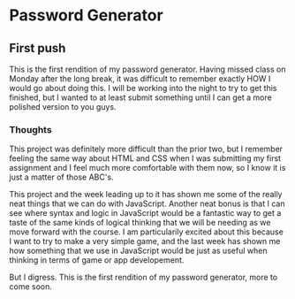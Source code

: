 # Password Generator

## First push

This is the first rendition of my password generator. Having missed
class on Monday after the long break, it was difficult to remember exactly HOW I would go about doing this. I will be working into the night to try to get this finished, but I wanted to at least submit something until I can get a more polished version to you guys.

### Thoughts

This project was definitely more difficult than the prior two, but I remember feeling the same way about HTML and CSS when I was submitting my first assignment and I feel much more comfortable with them now, so I know it is just a matter of those ABC's. 

This project and the week leading up to it has shown me some of the really neat things that we can do with JavaScript. Another neat bonus is that I can see where syntax and logic in JavaScript would be a fantastic way to get a taste of the same kinds of logical thinking that we will be needing as we move forward with the course. I am particularily excited about this because I want to try to make a very simple game, and the last week has shown me how something that we use in JavaScript would be just as useful when thinking in terms of game or app developement. 

But I digress. This is the first rendition of my password generator, more to come soon.